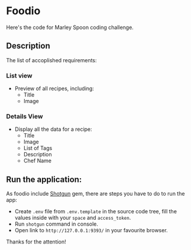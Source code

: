 # Foodio
Here's the code for Marley Spoon coding challenge. 


## Description

The list of accoplished requirements: 
### List view
- Preview of all recipes, including:
  - Title
  - Image

### Details View
- Display all the data for a recipe:
  - Title
  - Image
  - List of Tags
  - Description
  - Chef Name

## Run the application:

As foodio include [Shotgun](https://github.com/rtomayko/shotgun) gem, there are steps you have to do
to run the app:

- Create `.env` file from `.env.template` in the source code tree, fill the values inside with your `space` and `access_token`.
- Run `shotgun` command in console.
- Open link to `http://127.0.0.1:9393/` in your favourite browser.

Thanks for the attention!


